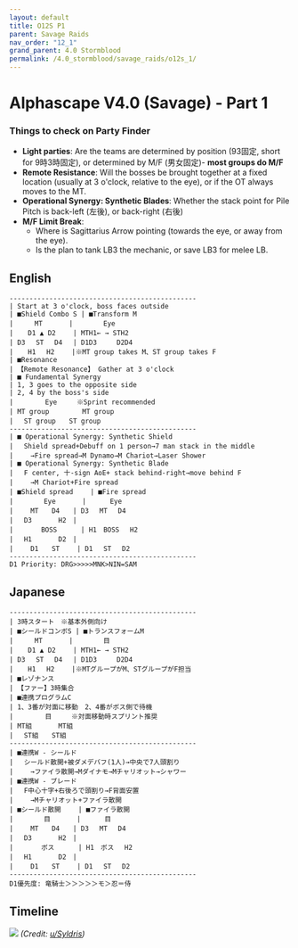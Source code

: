 ```yaml
---
layout: default
title: O12S P1
parent: Savage Raids
nav_order: "12_1"
grand_parent: 4.0 Stormblood
permalink: /4.0_stormblood/savage_raids/o12s_1/
---
```


# Alphascape V4.0 (Savage) - Part 1

### Things to check on Party Finder

- **Light parties**: Are the teams are determined by position (93固定, short for 9時3時固定), or determined by M/F (男女固定)- **most groups do M/F**
- **Remote Resistance**: Will the bosses be brought together at a fixed location (usually at 3 o'clock, relative to the eye), or if the OT always moves to the MT.
- **Operational Synergy: Synthetic Blades**: Whether the stack point for Pile Pitch is back-left (左後), or back-right (右後)
- **M/F Limit Break**:
  - Where is Sagittarius Arrow pointing (towards the eye, or away from the eye).
  - Is the plan to tank LB3 the mechanic, or save LB3 for melee LB.

## English
```
-----------------------------------------------
| Start at 3 o'clock, boss faces outside
| ■Shield Combo S | ■Transform M
| 　　 MT　　　　|　　　　 Eye
| 　 D1 ▲ D2　　 | MTH1← → STH2
| D3　 ST　 D4　 | D1D3　　　D2D4
| 　 H1　 H2　　 |※MT group takes M、ST group takes F
| ■Resonance
| 【Remote Resonance】 Gather at 3 o'clock
| ■ Fundamental Synergy
| 1, 3 goes to the opposite side
| 2, 4 by the boss's side
| 　　 　 Eye　　　※Sprint recommended
| MT group　　　　　MT group
| 　ST group　　ST group
-----------------------------------------------
| ■ Operational Synergy: Synthetic Shield 
| 　Shield spread+Debuff on 1 person→7 man stack in the middle
| 　　→Fire spread→M Dynamo→M Chariot→Laser Shower
| ■ Operational Synergy: Synthetic Blade
| 　F center, 十-sign AoE+ stack behind-right→move behind F
| 　　→M Chariot+Fire spread
| ■Shield spread　　 | ■Fire spread
| 　　　　Eye　　　　| 　　　Eye
| 　　MT　　D4　　| D3 　MT 　D4
| 　D3　　　　H2　|
| 　　　 BOSS　　 　| H1　BOSS　 H2
| 　H1　　　　D2　|
| 　　D1　　ST　　 | D1　 ST　 D2
-----------------------------------------------
D1 Priority: DRG>>>>>MNK>NIN=SAM
```

## Japanese
```
-----------------------------------------------
| 3時スタート　※基本外側向け
| ■シールドコンボS | ■トランスフォームM
| 　　 MT　　　　|　　　　 目
| 　 D1 ▲ D2　　 | MTH1← → STH2
| D3　 ST　 D4　 | D1D3　　　D2D4
| 　 H1　 H2　　 |※MTグループがM、STグループがF担当
| ■レゾナンス
| 【ファー】3時集合
| ■連携プログラムC
| 1、3番が対面に移動　2、4番がボス側で待機
| 　　 　 目　　　※対面移動時スプリント推奨
| MT組　　　　MT組
| 　ST組　　ST組
-----------------------------------------------
| ■連携W - シールド
| 　シールド散開+被ダメデバフ(1人)→中央で7人頭割り
| 　　→ファイラ散開→Mダイナモ→Mチャリオット→シャワー
| ■連携W - ブレード
| 　F中心十字+右後ろで頭割り→F背面安置
| 　　→Mチャリオット+ファイラ散開
| ■シールド散開　　 | ■ファイラ散開
| 　　　　目　　　　| 　　　目
| 　　MT　　D4　　| D3 　MT 　D4
| 　D3　　　　H2　|
| 　　　 ボス　　 　| H1　ボス　 H2
| 　H1　　　　D2　|
| 　　D1　　ST　　 | D1　 ST　 D2
-----------------------------------------------
D1優先度: 竜騎士＞＞＞＞＞モ＞忍＝侍
```

## Timeline

![](https://i.redd.it/ndbmfa6kgkp11.png)
*(Credit: [u/Syldris](https://www.reddit.com/r/ffxiv/comments/9kff83/alphascapesavage_rotation_and_timeline_images_list/))*